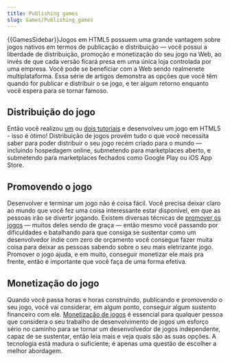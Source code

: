 ```yaml
---
title: Publishing games
slug: Games/Publishing_games
---
```


{{GamesSidebar}}Jogos em HTML5 possuem uma grande vantagem sobre jogos nativos em termos de publicação e distribuição — você possui a liberdade de distribuição, promoção e monetização do seu jogo na Web, ao invés de que cada versão ficará presa em uma única loja controlada por uma empresa. Você pode se beneficiar com a Web sendo realmenete multiplataforma. Essa série de artigos demonstra as opções que você têm quando for publicar e distribuir o se jogo, e ter algum retorno enquanto você espera para se tornar famoso.

## Distribuição do jogo

Então você realizou [um](/pt-BR/docs/Games/Workflows/2D_Breakout_game_pure_JavaScript) ou [dois tutoriais](/pt-BR/docs/Games/Workflows/2D_Breakout_game_Phaser) e desenvolveu um jogo em HTML5 - isso é ótimo! Distribuição de jogos provém tudo o que você necessita saber para poder distribuir o seu jogo recém criado para o mundo — incluindo hospedagem online, submetendo para marketplaces aberto, e submetendo para marketplaces fechados como Google Play ou iOS App Store.

## Promovendo o jogo

Desenvolver e terminar um jogo não é coisa fácil. Você precisa deixar claro ao mundo que você fez uma coisa interessante estar disponível, em que as pessoas irão se divertir jogando. Existem diversas técnicas de [promover os jogos](/pt-BR/docs/Games/Publishing_games/Game_promotion) — muitos deles sendo de graça — então mesmo você passando por dificuldades e batalhando para que consiga se sustentar como um desenvolvedor indie com zero de orçamento você consegue fazer muita coisa para deixar as pessoas sabendo sobre o seu mais eletrizante jogo. Promover o jogo ajuda, e em muito, conseguir monetizar ele mais pra frente, então é importante que você faça de uma forma efetiva.

## Monetização do jogo

Quando você passa horas e horas construindo, publicando e promovendo o seu jogo, você vai considerar, em algum ponto, conseguir algum sustento financeiro com ele. [Monetização de jogos](/pt-BR/docs/Games/Publishing_games/Game_monetization) é essencial para qualquer pessoa que considera o seu trabalho de desenvolvimento de jogos um esforço sério no caminho para se tornar um desenvolvedor de jogos independente, capaz de se sustentar, então leia mais e veja quais são as suas opções. A tecnologia está madura o suficiente; é apenas uma questão de escolher a melhor abordagem.
